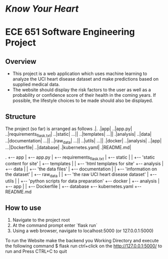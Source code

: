 # *Know Your Heart*
# ECE 651 Software Engineering Project


<a id="org6690aa0"></a>

## Overview

-   This project is a web application which uses machine learning to analyze the UCI heart disease dataset and make predictions based on supplied medical data.
-   The website should display the risk factors to the user as well as a probability or confidence score of their health in the coming years. If possible, the lifestyle choices to be made should also be displayed.


<a id="orgdcf927c"></a>

## Structure

The project (so far) is arranged as follows
.|.
.|app|
..|app.py|
..|requirements<sub>flask.txt</sub>|
..|static|
...|<static content for site>|
..|templates|
...|<html templates for site>|
.|analysis|
..|data|
..|documentation|
...|<information on the dataset>|
..|raw<sub>data</sub>|
...|<the raw UCI heart disease dataset>|
..|utils|
...|<python scripts for data preparation>|
.|docker|
..|analysis|
..|app|
...|Dockerfile|
..|database|
.|kubernetes.yaml|
.|README.md|

.
+-- app
| 	+-- app.py
|	+-- requirements<sub>flask.txt</sub>
|	+-- static
|	|	+-- 'static content for site'
|	+-- templates
|	|	+-- 'html templates for site'
+-- analysis
| 	+-- data
|	|	+-- 'the data files'
|	+-- documentation
|	|	+-- 'information on the dataset'
|	+-- raw<sub>data</sub>
|	|	+-- 'the raw UCI heart disease dataset'
|	+-- utils
|	|	+-- 'python scripts for data preparation'
+-- docker
|	+-- analysis
|	+-- app
|	|	+-- Dockerfile
|	+-- database
+-- kubernetes.yaml
+-- README.md


<a id="org9556092"></a>

## How to use

1.  Navigate to the project root
2.  At the command prompt enter \`flask run\`
3.  Using a web browser, navigate to localhost:5000 (or 127.0.0.1:5000)

To run the Website make the backend you Working Directory and execute the following command 
$ flask run
ctrl+click on the http://127.0.0.1:5000/ to run and Press CTRL+C to quit 
